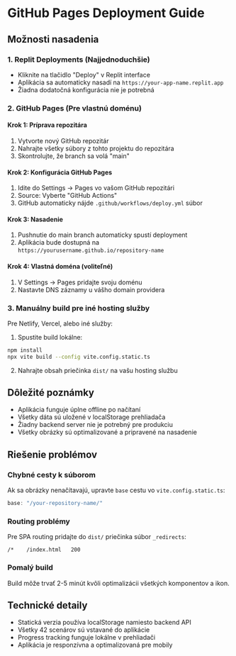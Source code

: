 # GitHub Pages Deployment Guide

## Možnosti nasadenia

### 1. Replit Deployments (Najjednoduchšie)
- Kliknite na tlačidlo "Deploy" v Replit interface
- Aplikácia sa automaticky nasadí na `https://your-app-name.replit.app`
- Žiadna dodatočná konfigurácia nie je potrebná

### 2. GitHub Pages (Pre vlastnú doménu)

#### Krok 1: Príprava repozitára
1. Vytvorte nový GitHub repozitár
2. Nahrајte všetky súbory z tohto projektu do repozitára
3. Skontrolujte, že branch sa volá "main"

#### Krok 2: Konfigurácia GitHub Pages
1. Idite do Settings → Pages vo vašom GitHub repozitári
2. Source: Vyberte "GitHub Actions"
3. GitHub automaticky nájde `.github/workflows/deploy.yml` súbor

#### Krok 3: Nasadenie
1. Pushnutie do main branch automaticky spustí deployment
2. Aplikácia bude dostupná na `https://yourusername.github.io/repository-name`

#### Krok 4: Vlastná doména (voliteľné)
1. V Settings → Pages pridajte svoju doménu
2. Nastavte DNS záznamy u vášho domain providera

### 3. Manuálny build pre iné hosting služby

Pre Netlify, Vercel, alebo iné služby:

1. Spustite build lokálne:
```bash
npm install
npx vite build --config vite.config.static.ts
```

2. Nahrajte obsah priečinka `dist/` na vašu hosting službu

## Dôležité poznámky

- Aplikácia funguje úplne offline po načítaní
- Všetky dáta sú uložené v localStorage prehliadača
- Žiadny backend server nie je potrebný pre produkciu
- Všetky obrázky sú optimalizované a pripravené na nasadenie

## Riešenie problémov

### Chybné cesty k súborom
Ak sa obrázky nenačítavajú, upravte `base` cestu vo `vite.config.static.ts`:
```typescript
base: "/your-repository-name/"
```

### Routing problémy
Pre SPA routing pridajte do `dist/` priečinka súbor `_redirects`:
```
/*    /index.html   200
```

### Pomalý build
Build môže trvať 2-5 minút kvôli optimalizácii všetkých komponentov a ikon.

## Technické detaily

- Statická verzia používa localStorage namiesto backend API
- Všetky 42 scenárov sú vstavané do aplikácie
- Progress tracking funguje lokálne v prehliadači
- Aplikácia je responzívna a optimalizovaná pre mobily